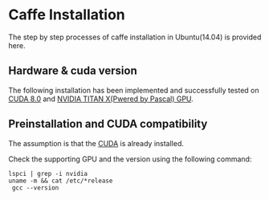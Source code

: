 # Caffe Installation 

The step by step processes of caffe installation in Ubuntu(14.04) is provided here. 

## Hardware & cuda version
The following installation has been implemented and successfully tested on [CUDA 8.0](http://on-demand.gputechconf.com/gtc/2016/webinar/cuda-8-features-overview.pdf) and [NVIDIA TITAN X(Pwered by Pascal) GPU](http://www.geforce.com/hardware/10series/titan-x-pascal).

## Preinstallation and CUDA compatibility
The assumption is that the [CUDA](http://docs.nvidia.com/cuda/cuda-installation-guide-linux/#axzz4MnU6Gq6E) is already installed.

Check the supporting GPU and the version using the following command:

```
lspci | grep -i nvidia
uname -m && cat /etc/*release
 gcc --version
```
